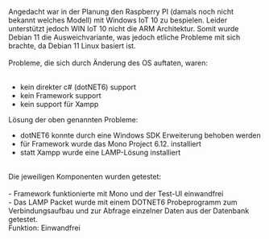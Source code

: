 Angedacht war in der Planung den Raspberry PI (damals noch nicht bekannt welches Modell) mit Windows IoT 10 zu bespielen. Leider unterstützt jedoch WIN IoT 10 nicht die ARM Architektur. Somit wurde Debian 11 die Ausweichvariante, was jedoch etliche Probleme mit sich brachte, da Debian 11 Linux basiert ist. <br>
<br>
Probleme, die sich durch Änderung des OS auftaten, waren: <br>
<br>
- kein direkter c# (dotNET6) support <br>
- kein Framework support <br>
- kein support für Xampp <br>

Lösung der oben genannten Probleme: <br>

- dotNET6 konnte durch eine Windows SDK Erweiterung behoben werden <br>
- für Framework wurde das Mono Project 6.12. installiert <br>
- statt Xampp wurde eine LAMP-Lösung installiert <br>
<br>
Die jeweiligen Komponenten wurden getestet: <br>
<br>
- Framework funktionierte mit Mono und der Test-UI einwandfrei <br>
- Das LAMP Packet wurde mit einem DOTNET6 Probeprogramm zum Verbindungsaufbau und zur Abfrage einzelner Daten aus der Datenbank getestet. <br>
  Funktion: Einwandfrei
  
